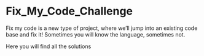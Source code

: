 # Fix_My_Code_Challenge
Fix my code is a new type of project, where we’ll jump into an existing code base and fix it! Sometimes you will know the language, sometimes not.

Here you will find all the solutions
